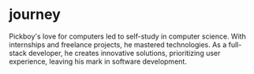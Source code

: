 # journey
Pickboy's love for computers led to self-study in computer science. With internships and freelance projects, he mastered technologies. As a full-stack developer, he creates innovative solutions, prioritizing user experience, leaving his mark in software development.
